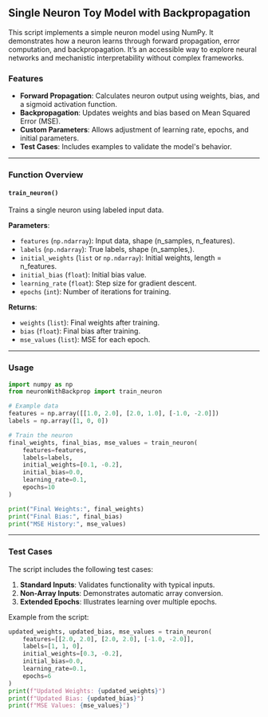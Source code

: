 ## **Single Neuron Toy Model with Backpropagation**

This script implements a simple neuron model using NumPy. It demonstrates how a neuron learns through forward propagation, error computation, and backpropagation. It’s an accessible way to explore neural networks and mechanistic interpretability without complex frameworks.

### **Features**
- **Forward Propagation**: Calculates neuron output using weights, bias, and a sigmoid activation function.
- **Backpropagation**: Updates weights and bias based on Mean Squared Error (MSE).
- **Custom Parameters**: Allows adjustment of learning rate, epochs, and initial parameters.
- **Test Cases**: Includes examples to validate the model's behavior.

---

### **Function Overview**

#### `train_neuron()`
Trains a single neuron using labeled input data.

**Parameters**:
- `features` (`np.ndarray`): Input data, shape (n_samples, n_features).
- `labels` (`np.ndarray`): True labels, shape (n_samples,).
- `initial_weights` (`list` or `np.ndarray`): Initial weights, length = n_features.
- `initial_bias` (`float`): Initial bias value.
- `learning_rate` (`float`): Step size for gradient descent.
- `epochs` (`int`): Number of iterations for training.

**Returns**:
- `weights` (`list`): Final weights after training.
- `bias` (`float`): Final bias after training.
- `mse_values` (`list`): MSE for each epoch.

---

### **Usage**

```python
import numpy as np
from neuronWithBackprop import train_neuron

# Example data
features = np.array([[1.0, 2.0], [2.0, 1.0], [-1.0, -2.0]])
labels = np.array([1, 0, 0])

# Train the neuron
final_weights, final_bias, mse_values = train_neuron(
    features=features,
    labels=labels,
    initial_weights=[0.1, -0.2],
    initial_bias=0.0,
    learning_rate=0.1,
    epochs=10
)

print("Final Weights:", final_weights)
print("Final Bias:", final_bias)
print("MSE History:", mse_values)
```

---

### **Test Cases**
The script includes the following test cases:
1. **Standard Inputs**: Validates functionality with typical inputs.
2. **Non-Array Inputs**: Demonstrates automatic array conversion.
3. **Extended Epochs**: Illustrates learning over multiple epochs.

Example from the script:
```python
updated_weights, updated_bias, mse_values = train_neuron(
    features=[[2.0, 2.0], [2.0, 2.0], [-1.0, -2.0]],
    labels=[1, 1, 0],
    initial_weights=[0.3, -0.2],
    initial_bias=0.0,
    learning_rate=0.1,
    epochs=6
)
print(f"Updated Weights: {updated_weights}")
print(f"Updated Bias: {updated_bias}")
print(f"MSE Values: {mse_values}")
```
